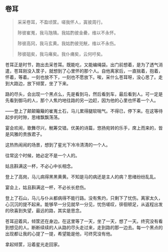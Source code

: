 ## 卷耳

> 采采卷耳，不盈顷筐。嗟我怀人，寘彼周行。
>
> 陟彼崔嵬，我马虺隤。我姑酌彼金罍，维以不永怀。
>
> 陟彼高冈，我马玄黄。我姑酌彼兕觥，维以不永伤。
>
> 陟彼砠矣，我马瘏矣。我仆痡矣，云何吁矣。





苍耳正是时节，跑出去采苍耳。既能吃，又能编绳袋。出门前想着，是为了透气消遣，苍耳刚没入筐子，就想到了心里怀的那个人。自他离家后，一直揣着，抱着，怀着，等着。一刻也放不下，一刻也不愿放下。唉，采什么苍耳呀，没心思了。走到大路边，放下倾筐，坐了下来。

路的尽头，会出现一个黑点么，先是看到马，然后看到车，最后看到人。可一定是先看到御马的人，那个人焦灼地往路的另一边赶，因为他的心里也怀着一个人。

——登上了颠颠簸簸的崔嵬土石，马儿累得腿软喘气。不得已，停下来。在这等待起步的时隙，思绪飘飘荡荡。

宴会欢闹，歌舞尽兴，觥筹交错。优美的诗篇，悠扬宛转的乐手，席上而来的，皆是风雅的贵族君子。

这热热闹闹的场景，想到了星光下冷冷清清的一个人。

往常这个时候，她必定不是一个人的。

姑且斟满这一杯，不必心中长相念。

登上了高岗，马儿病得黑黑黄黄。不知是马的病还是主人的病？思绪纷纷乱乱。

宴会上，姑且斟满这一杯，不必长长悲伤。

登上了石山，马儿与仆从都病得不能行路。没有焦灼，只剩下了忧伤。离家太久，心沉沉的提不起来。能够早一分见就早一分见，忧伤嗟叹，徘徊顿足，从返程出发的欣喜到失望，最远的路，其实是思念。

苍耳迎着风，倾筐还在身边。在这里等了一天，坐了一天，想了一天。终究没有看到想见的人。断断续续的人从路的尽头走过来，走到路的那一边去。每一个黑点的出现都让我的心提了一提，希望能是他，可终究没有他。

拿起倾筐，沿着星光走回家。

